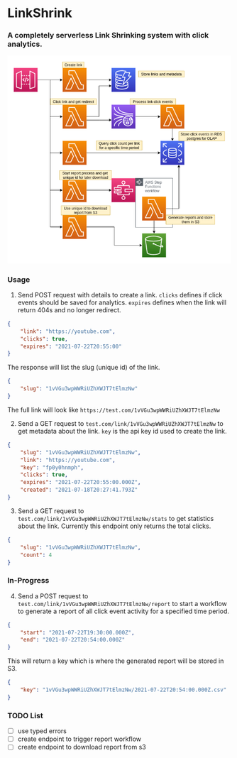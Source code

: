 # LinkShrink
### A completely serverless Link Shrinking system with click analytics.

![diagram](./LinkShrink.png)

### Usage

1. Send POST request with details to create a link. `clicks` defines if click events should be saved for analytics. `expires` defines when the link will return 404s and no longer redirect.

```json
{
    "link": "https://youtube.com",
    "clicks": true,
    "expires": "2021-07-22T20:55:00"
}
```

The response will list the slug (unique id) of the link.
```json
{
    "slug": "1vVGu3wpWWRiUZhXWJT7tElmzNw"
}
```
The full link will look like `https://test.com/1vVGu3wpWWRiUZhXWJT7tElmzNw`

2. Send a GET request to `test.com/link/1vVGu3wpWWRiUZhXWJT7tElmzNw` to get metadata about the link. `key` is the api key id used to create the link.
```json
{
    "slug": "1vVGu3wpWWRiUZhXWJT7tElmzNw",
    "link": "https://youtube.com",
    "key": "fp0y0hnmph",
    "clicks": true,
    "expires": "2021-07-22T20:55:00.000Z",
    "created": "2021-07-18T20:27:41.793Z"
}
```

3. Send a GET request to `test.com/link/1vVGu3wpWWRiUZhXWJT7tElmzNw/stats` to get statistics about the link. Currently this endpoint only returns the total clicks.

```json
{
    "slug": "1vVGu3wpWWRiUZhXWJT7tElmzNw",
    "count": 4
}
```

### In-Progress
4. Send a POST request to `test.com/link/1vVGu3wpWWRiUZhXWJT7tElmzNw/report` to start a workflow to generate a report of all click event activity for a specified time period.

```json
{
    "start": "2021-07-22T19:30:00.000Z",
    "end": "2021-07-22T20:54:00.000Z"
}
```

This will return a key which is where the generated report will be stored in S3.
```json
{
    "key": "1vVGu3wpWWRiUZhXWJT7tElmzNw/2021-07-22T20:54:00.000Z.csv"
}
```

### TODO List
- [ ] use typed errors
- [ ] create endpoint to trigger report workflow
- [ ] create endpoint to download report from s3